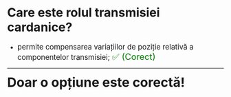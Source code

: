 # Care este rolul transmisiei cardanice?

- <span style="font-size: larger;">permite compensarea variațiilor de poziție relativă a componentelor transmisiei; <span style="color: green; font-size: larger;">✅ (Corect)</span></span>

---

<span style="font-size: 30px; font-weight: bold;">**Doar o opțiune este corectă!**</span>